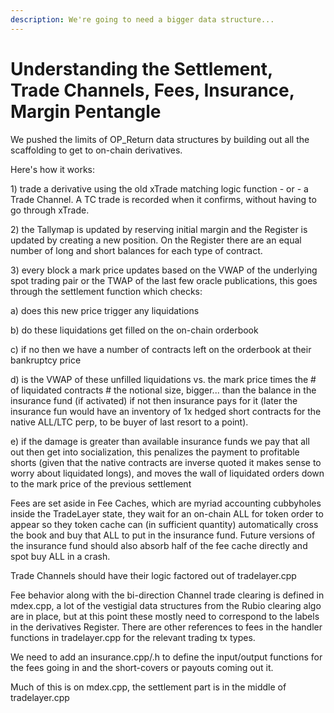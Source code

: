 ```yaml
---
description: We're going to need a bigger data structure...
---
```


# Understanding the Settlement, Trade Channels, Fees, Insurance, Margin Pentangle

We pushed the limits of OP\_Return data structures by building out all the scaffolding to get to on-chain derivatives.

Here's how it works:

1\) trade a derivative using the old xTrade matching logic function - or - a Trade Channel. A TC trade is recorded when it confirms, without having to go through xTrade.&#x20;

2\) the Tallymap is updated by reserving initial margin and the Register is updated by creating a new position. On the Register there are an equal number of long and short balances for each type of contract.

3\) every block a mark price updates based on the VWAP of the underlying spot trading pair or the TWAP of the last few oracle publications, this goes through the settlement function which checks:

&#x20; a) does this new price trigger any liquidations

&#x20; b) do these liquidations get filled on the on-chain orderbook

&#x20; c) if no then we have a number of contracts left on the orderbook at their bankruptcy price

&#x20; d) is the VWAP of these unfilled liquidations vs. the mark price times the # of liquidated contracts # the notional size, bigger... than the balance in the insurance fund (if activated) if not then insurance pays for it (later the insurance fun would have an inventory of 1x hedged short contracts for the native ALL/LTC perp, to be buyer of last resort to a point).

&#x20; e) if the damage is greater than available insurance funds we pay that all out then get into socialization, this penalizes the payment to profitable shorts (given that the native contracts are inverse quoted it makes sense to worry about liquidated longs), and moves the wall of liquidated orders down to the mark price of the previous settlement



Fees are set aside in Fee Caches, which are myriad accounting cubbyholes inside the TradeLayer state, they wait for an on-chain ALL for token order to appear so they token cache can (in sufficient quantity) automatically cross the book and buy that ALL to put in the insurance fund. Future versions of the insurance fund should also absorb half of the fee cache directly and spot buy ALL in a crash.

Trade Channels should have their logic factored out of tradelayer.cpp

Fee behavior along with the bi-direction Channel trade clearing is defined in mdex.cpp, a lot of the vestigial data structures from the Rubio clearing algo are in place, but at this point these mostly need to correspond to the labels in the derivatives Register. There are other references to fees in the handler functions in tradelayer.cpp for the relevant trading tx types.

We need to add an insurance.cpp/.h to define the input/output functions for the fees going in and the short-covers or payouts coming out it.

Much of this is on mdex.cpp, the settlement part is in the middle of tradelayer.cpp


